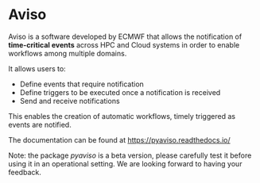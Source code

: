 # Aviso

Aviso is a software developed by ECMWF that allows the notification of  **time-critical events** across HPC and Cloud systems in 
order to enable workflows among multiple domains.

It allows users to:

* Define events that require notification
* Define triggers to be executed once a notification is received
* Send and receive notifications

This enables the creation of automatic workflows, timely triggered as events are notified.
 

The documentation can be found at https://pyaviso.readthedocs.io/

Note: the package *pyaviso* is a beta version, please carefully test it before using it in an operational setting.
We are looking forward to having your feedback.